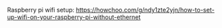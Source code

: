 Raspberry pi wifi setup: https://howchoo.com/g/ndy1zte2yjn/how-to-set-up-wifi-on-your-raspberry-pi-without-ethernet
